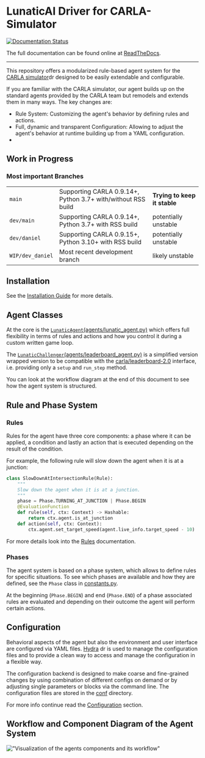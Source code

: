 # LunaticAI Driver for CARLA-Simulator

[![Documentation Status](https://readthedocs.org/projects/lunaticai-driver-for-carla-simulator/badge/?version=latest)](https://lunaticai-driver-for-carla-simulator.readthedocs.io/?badge=latest)

The full documentation can be found online at [ReadTheDocs](https://lunaticai-driver-for-carla-simulator.readthedocs.io/).

---

This repository offers a modularized rule-based agent system for the
[CARLA simulator](https://carla.org/)[<img src="https://github.githubassets.com/favicons/favicon.svg" alt="drawing" width="14"/>](https://github.com/carla-simulator/carla)
designed to be easily extendable and configurable.

If you are familiar with the CARLA simulator, our agent builds up on the standard agents provided by the CARLA team but remodels and extends them in many ways. The key changes are:

- Rule System: Customizing the agent's behavior by defining rules and actions.
- Full, dynamic and transparent Configuration: Allowing to adjust the agent's behavior at runtime building up from a YAML configuration.
-

## Work in Progress

### Most important Branches

| | | |
| -- | -- | -- |
|`main` | Supporting CARLA 0.9.14+, Python 3.7+ with/without RSS build | **Trying to keep it stable**|
|`dev/main` | Supporting CARLA 0.9.14+, Python 3.7+ with RSS build | potentially unstable |
|`dev/daniel`| Supporting CARLA 0.9.15+, Python 3.10+ with RSS build | potentially unstable |
|`WIP/dev_daniel` | Most recent development branch | likely unstable |

## Installation

See the [Installation Guide](docs/Install.md) for more details.

## Agent Classes

At the core is the [`LunaticAgent`(agents/lunatic_agent.py)](https://github.com/Daraan/LunaticAI-Driver-for-CARLA-Simulator/blob/main/agents/lunatic_agent.py) which offers full flexibility in terms of rules and actions and how you control it during a custom written game loop.

The [`LunaticChallenger`(agents/leaderboard_agent.py)](https://github.com/Daraan/LunaticAI-Driver-for-CARLA-Simulator/blob/main//agents/leaderboard_agent.py) is a simplified version wrapped version to be compatible with the [carla/leaderboard-2.0](https://github.com/carla-simulator/leaderboard) interface, i.e. providing only a `setup` and `run_step` method.

You can look at the workflow diagram at the end of this document to see how the agent system is structured.

## Rule and Phase System

### Rules

Rules for the agent have three core components: a phase where it can be applied, a condition and lastly an action that is executed depending on the result of the condition.  

For example, the following rule will slow down the agent when it is at a junction:

```python
class SlowDownAtIntersectionRule(Rule):
    """
    Slow down the agent when it is at a junction.
    """
    phase = Phase.TURNING_AT_JUNCTION | Phase.BEGIN
    @EvaluationFunction
    def rule(self, ctx: Context) -> Hashable:
        return ctx.agent.is_at_junction
    def action(self, ctx: Context):
        ctx.agent.set_target_speed(agent.live_info.target_speed - 10)
```

For more details look into the [Rules](https://github.com/Daraan/LunaticAI-Driver-for-CARLA-Simulator/blob/main/agents/rules/Rules.md) documentation.

### Phases

The agent system is based on a phase system, which allows to define rules for specific situations.
To see which phases are available and how they are defined, see the `Phase` class in [constants.py](https://github.com/Daraan/LunaticAI-Driver-for-CARLA-Simulator/blob/main/classes/constants.py#Phase).

At the beginning (`Phase.BEGIN`) and end (`Phase.END`) of a phase associated rules are evaluated and depending on their outcome the agent will perform certain actions.

## Configuration

Behavioral aspects of the agent but also the environment and user interface are configured via YAML files.
[Hydra](https://hydra.cc/) [<img src="https://github.githubassets.com/favicons/favicon.svg" alt="drawing" width="14"/>](https://github.com/facebookresearch/hydra) is used to manage the configuration files and to provide a clean way to access and manage the configuration in a flexible way.

The configuration backend is designed to make coarse and fine-grained changes by using combination of different configs on demand or by adjusting single parameters or blocks via the command line.
The configuration files are stored in the [conf](https://github.com/Daraan/LunaticAI-Driver-for-CARLA-Simulator/blob/main/conf) directory.

For more info continue read the [Configuration](conf/ConfigFiles.md) section.

## Workflow and Component Diagram of the Agent System

!["Visualization of the agents components and its workflow"](https://github.com/Daraan/LunaticAI-Driver-for-CARLA-Simulator/blob/main/docs/AgentLifecycleDiagram.drawio.svg)

